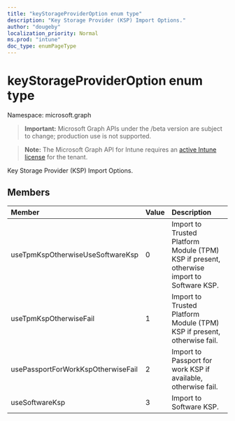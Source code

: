```yaml
---
title: "keyStorageProviderOption enum type"
description: "Key Storage Provider (KSP) Import Options."
author: "dougeby"
localization_priority: Normal
ms.prod: "intune"
doc_type: enumPageType
---
```


# keyStorageProviderOption enum type

Namespace: microsoft.graph

> **Important:** Microsoft Graph APIs under the /beta version are subject to change; production use is not supported.

> **Note:** The Microsoft Graph API for Intune requires an [active Intune license](https://go.microsoft.com/fwlink/?linkid=839381) for the tenant.

Key Storage Provider (KSP) Import Options.

## Members
|Member|Value|Description|
|:---|:---|:---|
|useTpmKspOtherwiseUseSoftwareKsp|0|Import to Trusted Platform Module (TPM) KSP if present, otherwise import to Software KSP.|
|useTpmKspOtherwiseFail|1|Import to Trusted Platform Module (TPM) KSP if present, otherwise fail.|
|usePassportForWorkKspOtherwiseFail|2|Import to Passport for work KSP if available, otherwise fail.|
|useSoftwareKsp|3|Import to Software KSP.|






